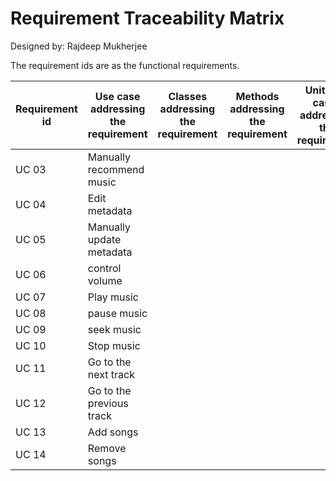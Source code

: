# Requirement Traceability Matrix

Designed by: Rajdeep Mukherjee

The requirement ids are as the functional requirements.

| Requirement id | Use case addressing the requirement | Classes addressing the requirement | Methods addressing the requirement | Unit Test cases addressing the requirement |
| --- | --- | --- | --- | --- |
| UC 03 | Manually recommend music |  |  |  |
| UC 04 | Edit metadata |  |  |  |
| UC 05 | Manually update metadata | | | |
| UC 06 | control volume | | | |
| UC 07 | Play music | | | |
| UC 08 | pause music | | | |
| UC 09 | seek music | | | |
| UC 10 | Stop music | | | |
| UC 11 | Go to the next track | | | |
| UC 12 | Go to the previous track | | | |
| UC 13 | Add songs | | | |
| UC 14 | Remove songs | | | | |
